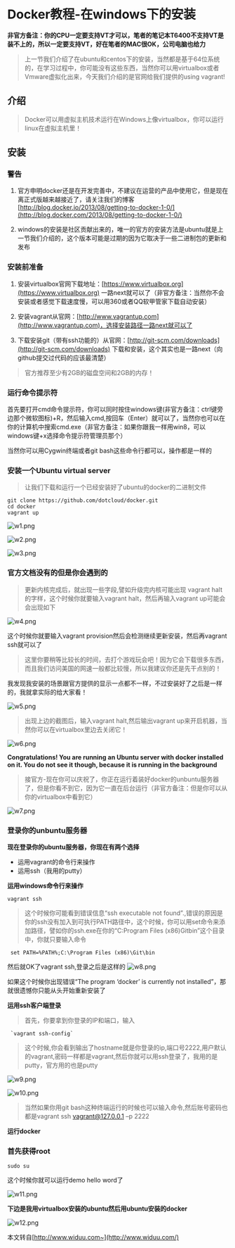 # Docker教程-在windows下的安装

**非官方备注：你的CPU一定要支持VT才可以，笔者的笔记本T6400不支持VT是装不上的，所以一定要支持VT，好在笔者的MAC很OK，公司电脑也给力**

>上一节我们介绍了在ubuntu和centos下的安装，当然都是基于64位系统的，在学习过程中，你可能没有这些东西，当然你可以用virtualbox或者Vmware虚拟化出来，今天我们介绍的是官网给我们提供的using vagrant!

## 介绍

>Docker可以用虚拟主机技术运行在Windows上像virtualbox，你可以运行linux在虚拟主机里！

## 安装

### 警告

1. 官方申明docker还是在开发完善中，不建议在运营的产品中使用它，但是现在离正式版越来越接近了，请关注我们的博客[http://blog.docker.io/2013/08/getting-to-docker-1-0/](http://blog.docker.com/2013/08/getting-to-docker-1-0/)

2. windows的安装是社区贡献出来的，唯一的官方的安装方法是ubuntu就是上一节我们介绍的，这个版本可能是过期的因为它取决于一些二进制包的更新和发布

### 安装前准备

1. 安装virtualbox官网下载地址：[https://www.virtualbox.org](https://www.virtualbox.org) 一路next就可以了（非官方备注：当然你不会安装或者感觉下载速度慢，可以用360或者QQ软甲管家下载自动安装）

2. 安装vagrant从官网：[http://www.vagrantup.com](http://www.vagrantup.com)，选择安装路径一路next就可以了

3. 下载安装git（带有ssh功能的）从官网：[http://git-scm.com/downloads](http://git-scm.com/downloads) 下载和安装，这个其实也是一路next（向github提交过代码的应该最清楚）

>官方推荐至少有2GB的磁盘空间和2GB的内存！

### 运行命令提示符

首先要打开cmd命令提示符，你可以同时按住windows键(非官方备注：ctrl键旁边那个微软图标)+R，然后输入cmd,按回车（Enter）就可以了，当然你也可以在你的计算机中搜索cmd.exe（非官方备注：如果你跟我一样用win8，可以windows键+x选择命令提示符管理员那个）

当然你可以用Cygwin终端或者git bash这些命令行都可以，操作都是一样的

### 安装一个Ubuntu virtual server

>让我们下载和运行一个已经安装好了ubuntu的docker的二进制文件

    git clone https://github.com/dotcloud/docker.git
    cd docker
    vagrant up

![w1.png](/pictures/w1.png)

![w2.png](/pictures/w2.png)

![w3.png](/pictures/w3.png)

### 官方文档没有的但是你会遇到的

>更新内核完成后，就出现一些字段,譬如升级完内核可能出现 vagrant halt的字样，这个时候你就要输入vagrant halt，然后再输入vagrant up可能会会出现如下

![w4.png](/pictures/w4.png)

这个时候你就要输入vagrant provision然后会检测继续更新安装，然后再vagrant ssh就可以了

>这里你要稍等比较长的时间，去打个游戏玩会吧！因为它会下载很多东西，而且我们访问美国的网速一般都比较慢，所以我建议你还是先干点别的！

我发现我安装的场景跟官方提供的显示一点都不一样，不过安装好了之后是一样的，我就拿实际的给大家看！

![w5.png](/pictures/w5.png)

>出现上边的截图后，输入vagrant halt,然后输出vagrant up来开启机器，当然你可以在virtualbox里边去关闭它！

![w6.png](/pictures/w6.png)

**Congratulations! You are running an Ubuntu server with docker installed on it. You do not see it though, because it is running in the background**

>接官方-现在你可以庆祝了，你正在运行着装好docker的unbuntu服务器了，但是你看不到它，因为它一直在后台运行（非官方备注：但是你可以从你的virtualbox中看到它）

![w7.png](/pictures/w7.png)

### 登录你的unbuntu服务器

**现在登录你的ubuntu服务器，你现在有两个选择**

- 运用vagrant的命令行来操作
- 运用ssh（我用的putty）

**运用windows命令行来操作**

    vagrant ssh
    
>这个时候你可能看到错误信息“ssh executable not found”.,错误的原因是你的ssh没有加入到可执行PATH路径中，这个时候，你可以用set命令来添加路径，譬如你的ssh.exe在你的“C:Program Files (x86)Gitbin”这个目录中，你就只要输入命令

     set PATH=%PATH%;C:\Program Files (x86)\Git\bin
     
然后就OK了vagrant ssh,登录之后是这样的
![w8.png](/pictures/w8.png)    
    
如果这个时候你出现错误“The program ‘docker’ is currently not installed”，那就很遗憾你只能从头开始重新安装了

**运用ssh客户端登录**

>首先，你要拿到你登录的IP和端口，输入

     `vagrant ssh-config`
     
>这个时候,你会看到输出了hostname就是你登录的ip,端口号2222,用户默认的vagrant,密码一样都是vagrant,然后你就可以用ssh登录了，我用的是putty，官方用的也是putty

![w9.png](/pictures/w9.png)

![w10.png](/pictures/w10.png)

>当然如果你用git bash这种终端运行的时候也可以输入命令,然后账号密码也都是vagrant
    ssh vagrant@127.0.0.1 –p 2222
    
**运行docker**

### 首先获得root

    sudo su
    
这个时候你就可以运行demo hello word了

![w11.png](/pictures/w11.png)

**下边是我用virtualbox安装的ubuntu然后用ubuntu安装的docker**

![w12.png](/pictures/w12.png)

本文转自[http://www.widuu.com~](http://www.widuu.com/)
